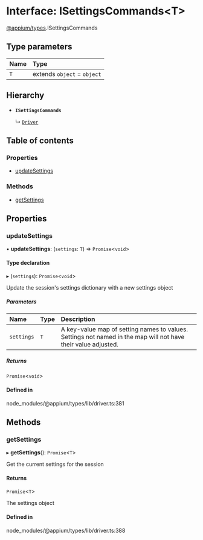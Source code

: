 # Interface: ISettingsCommands<T\>

[@appium/types](../modules/appium_types.md).ISettingsCommands

## Type parameters

| Name | Type |
| :------ | :------ |
| `T` | extends `object` = `object` |

## Hierarchy

- **`ISettingsCommands`**

  ↳ [`Driver`](appium_types.Driver.md)

## Table of contents

### Properties

- [updateSettings](appium_types.ISettingsCommands.md#updatesettings)

### Methods

- [getSettings](appium_types.ISettingsCommands.md#getsettings)

## Properties

### updateSettings

• **updateSettings**: (`settings`: `T`) => `Promise`<`void`\>

#### Type declaration

▸ (`settings`): `Promise`<`void`\>

Update the session's settings dictionary with a new settings object

##### Parameters

| Name | Type | Description |
| :------ | :------ | :------ |
| `settings` | `T` | A key-value map of setting names to values. Settings not named in the map will not have their value adjusted. |

##### Returns

`Promise`<`void`\>

#### Defined in

node_modules/@appium/types/lib/driver.ts:381

## Methods

### getSettings

▸ **getSettings**(): `Promise`<`T`\>

Get the current settings for the session

#### Returns

`Promise`<`T`\>

The settings object

#### Defined in

node_modules/@appium/types/lib/driver.ts:388
